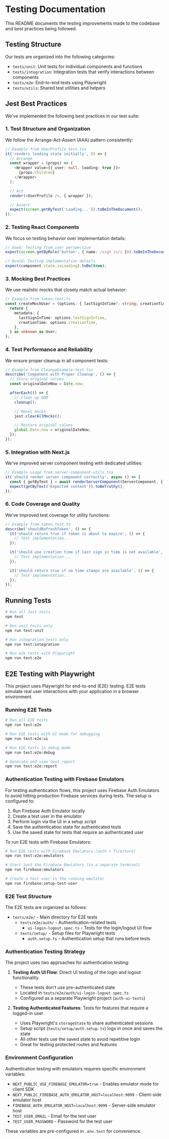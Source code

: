 # Testing Documentation

This README documents the testing improvements made to the codebase and best practices being followed.

## Testing Structure

Our tests are organized into the following categories:

- `tests/unit`: Unit tests for individual components and functions
- `tests/integration`: Integration tests that verify interactions between components
- `tests/e2e`: End-to-end tests using Playwright
- `tests/utils`: Shared test utilities and helpers

## Jest Best Practices

We've implemented the following best practices in our test suite:

### 1. Test Structure and Organization

We follow the Arrange-Act-Assert (AAA) pattern consistently:

```typescript
// Example from UserProfile.test.tsx
it('renders loading state initially', () => {
  // Arrange
  const wrapper = (props) => (
    <Wrapper value={{ user: null, loading: true }}>
      {props.children}
    </Wrapper>
  );

  // Act
  render(<UserProfile />, { wrapper });

  // Assert
  expect(screen.getByText('Loading...')).toBeInTheDocument();
});
```

### 2. Testing React Components

We focus on testing behavior over implementation details:

```typescript
// Good: Testing from user perspective
expect(screen.getByRole('button', { name: /sign in/i })).toBeInTheDocument();

// Avoid: Testing implementation details
expect(component.state.isLoading).toBe(true);
```

### 3. Mocking Best Practices

We use realistic mocks that closely match actual behavior:

```typescript
// Example from token.test.ts
const createMockUser = (options: { lastSignInTime?: string; creationTime?: string }): User => {
  return {
    metadata: {
      lastSignInTime: options.lastSignInTime,
      creationTime: options.creationTime,
    },
  } as unknown as User;
};
```

### 4. Test Performance and Reliability

We ensure proper cleanup in all component tests:

```typescript
// Example from CleanupExample.test.tsx
describe('Component with Proper Cleanup', () => {
  // Store original values
  const originalDateNow = Date.now;

  afterEach(() => {
    // Clean up DOM
    cleanup();

    // Reset mocks
    jest.clearAllMocks();

    // Restore original values
    global.Date.now = originalDateNow;
  });
});
```

### 5. Integration with Next.js

We've improved server component testing with dedicated utilities:

```typescript
// Example usage from server-component-utils.tsx
it('should render server component correctly', async () => {
  const { getByText } = await renderServerComponent(ServerComponent, { prop: 'value' });
  expect(getByText('Expected content')).toBeTruthy();
});
```

### 6. Code Coverage and Quality

We've improved test coverage for utility functions:

```typescript
// Example from token.test.ts
describe('shouldRefreshToken', () => {
  it('should return true if token is about to expire', () => {
    // Test implementation...
  });

  it('should use creation time if last sign in time is not available', () => {
    // Test implementation...
  });

  it('should return true if no time stamps are available', () => {
    // Test implementation...
  });
});
```

## Running Tests

```bash
# Run all Jest tests
npm test

# Run unit tests only
npm run test:unit

# Run integration tests only
npm run test:integration

# Run e2e tests with Playwright
npm run test:e2e
```

## E2E Testing with Playwright

This project uses Playwright for end-to-end (E2E) testing. E2E tests simulate real user interactions with your application in a browser environment.

### Running E2E Tests

```bash
# Run all E2E tests
npm run test:e2e

# Run E2E tests with UI mode for debugging
npm run test:e2e:ui

# Run E2E tests in debug mode
npm run test:e2e:debug

# Generate and view test report
npm run test:e2e:report
```

### Authentication Testing with Firebase Emulators

For testing authentication flows, this project uses Firebase Auth Emulators to avoid hitting production Firebase services during tests. The setup is configured to:

1. Run Firebase Auth Emulator locally
2. Create a test user in the emulator
3. Perform login via the UI in a setup script
4. Save the authentication state for authenticated tests
5. Use the saved state for tests that require an authenticated user

To run E2E tests with Firebase Emulators:

```bash
# Run E2E tests with Firebase Emulators (auth + firestore)
npm run test:e2e:emulators

# Start just the Firebase Emulators (in a separate terminal)
npm run firebase:emulators

# Create a test user in the running emulator
npm run firebase:setup-test-user
```

### E2E Test Structure

The E2E tests are organized as follows:

- `tests/e2e/` - Main directory for E2E tests
  - `tests/e2e/auth/` - Authentication-related tests
    - `ui-login-logout.spec.ts` - Tests for the login/logout UI flow
  - `tests/setup/` - Setup files for Playwright tests
    - `auth.setup.ts` - Authentication setup that runs before tests

### Authentication Testing Strategy

The project uses two approaches for authentication testing:

1. **Testing Auth UI Flow**: Direct UI testing of the login and logout functionality.

   - These tests don't use pre-authenticated state
   - Located in `tests/e2e/auth/ui-login-logout.spec.ts`
   - Configured as a separate Playwright project (`auth-ui-tests`)

2. **Testing Authenticated Features**: Tests for features that require a logged-in user.
   - Uses Playwright's `storageState` to share authenticated sessions
   - Setup script (`tests/setup/auth.setup.ts`) logs in once and saves the state
   - All other tests use the saved state to avoid repetitive login
   - Great for testing protected routes and features

### Environment Configuration

Authentication testing with emulators requires specific environment variables:

- `NEXT_PUBLIC_USE_FIREBASE_EMULATOR=true` - Enables emulator mode for client SDK
- `NEXT_PUBLIC_FIREBASE_AUTH_EMULATOR_HOST=localhost:9099` - Client-side emulator host
- `FIREBASE_AUTH_EMULATOR_HOST=localhost:9099` - Server-side emulator host
- `TEST_USER_EMAIL` - Email for the test user
- `TEST_USER_PASSWORD` - Password for the test user

These variables are pre-configured in `.env.test` for convenience.
